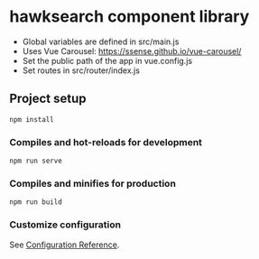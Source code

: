 # hawksearch component library

* Global variables are defined in src/main.js
* Uses Vue Carousel: https://ssense.github.io/vue-carousel/
* Set the public path of the app in vue.config.js
* Set routes in src/router/index.js

## Project setup
```
npm install
```

### Compiles and hot-reloads for development
```
npm run serve
```

### Compiles and minifies for production
```
npm run build
```

### Customize configuration
See [Configuration Reference](https://cli.vuejs.org/config/).
